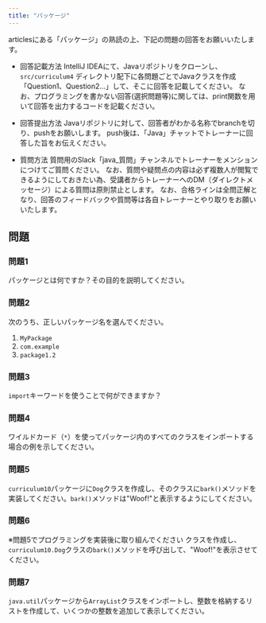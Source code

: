 ```yaml
---
title: "パッケージ"
---
```


articlesにある「パッケージ」の熟読の上、下記の問題の回答をお願いいたします。

* 回答記載方法
IntelliJ IDEAにて、Javaリポジトリをクローンし、`src/curriculum4` ディレクトリ配下に各問題ごとでJavaクラスを作成「Question1、Question2...」して、そこに回答を記載してください。
なお、プログラミングを書かない回答(選択問題等)に関しては、print関数を用いて回答を出力するコードを記載ください。

* 回答提出方法
Javaリポジトリに対して、回答者がわかる名称でbranchを切り、pushをお願いします。
push後は、「Java」チャットでトレーナーに回答した旨をお伝えください。

* 質問方法
質問用のSlack「java_質問」チャンネルでトレーナーをメンションにつけてご質問ください。
なお、質問や疑問点の内容は必ず複数人が閲覧できるようにしておきたい為、受講者からトレーナーへのDM（ダイレクトメッセージ）による質問は原則禁止とします。
なお、合格ラインは全問正解となり、回答のフィードバックや質問等は各自トレーナーとやり取りをお願いいたします。

## 問題

### 問題1
パッケージとは何ですか？その目的を説明してください。

### 問題2
次のうち、正しいパッケージ名を選んでください。
1. `MyPackage`
2. `com.example`
3. `package1.2`

### 問題3
`import`キーワードを使うことで何ができますか？

### 問題4
ワイルドカード（`*`）を使ってパッケージ内のすべてのクラスをインポートする場合の例を示してください。

### 問題5
`curriculum10`パッケージに`Dog`クラスを作成し、そのクラスに`bark()`メソッドを実装してください。`bark()`メソッドは"Woof!"と表示するようにしてください。

### 問題6
※問題5でプログラミングを実装後に取り組んでください
クラスを作成し、`curriculum10.Dog`クラスの`bark()`メソッドを呼び出して、"Woof!"を表示させてください。

### 問題7
`java.util`パッケージから`ArrayList`クラスをインポートし、整数を格納するリストを作成して、いくつかの整数を追加して表示してください。

